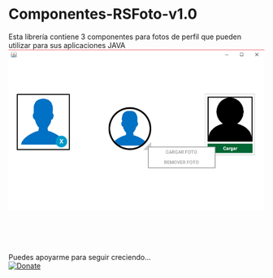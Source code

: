 # Componentes-RSFoto-v1.0
Esta librería contiene 3 componentes para fotos de perfil que pueden utilizar para sus aplicaciones JAVA
<img src="https://github.com/RojeruSan/Componentes-RSFoto-v1.0/blob/master/RSFoto.png">

<br><br><br><br>
Puedes apoyarme para seguir creciendo...<br>
<a href="https://www.paypal.com/cgi-bin/webscr?cmd=_s-xclick&hosted_button_id=JLWEAETTE3H28" target="_blank">
<img src="https://camo.githubusercontent.com/f896f7d176663a1559376bb56aac4bdbbbe85ed1/68747470733a2f2f7777772e70617970616c6f626a656374732e636f6d2f656e5f55532f692f62746e2f62746e5f646f6e61746543435f4c472e676966" 
alt="Donate" data-canonical-src="https://www.paypalobjects.com/es_XC/MX/i/btn/btn_donateCC_LG.gif" style="max-width:100%;">
</a>
